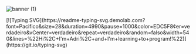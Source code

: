 ![banner (1)](https://github.com/Adri22K/Adri22K/assets/168793109/5cd84067-e2ad-4298-946e-6296281e03cc)

<div text-aling="center"> 
[![Typing SVG](https://readme-typing-svg.demolab.com?font=Pacifico&size=28&duration=4990&pause=1000&color=EDC5F8&center=verdadeiro&vCenter=verdadeiro&repeat=verdadeiro&random=falso&width=540&lines=%22Hi%2C+I'm+Adri%2C+and+I'm+learning+to+program!%22)](https://git.io/typing-svg)
</div>
